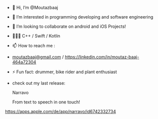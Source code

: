 - 👋 Hi, I’m @Moutazbaaj
- 👀 I’m interested in programming developing and software engineering
- 💞️ I’m looking to collaborate on android and iOS Projects!
- 👨🏻‍💻 C++ / Swift / Kotlin
  
- 📫 How to reach me :
- moutazbaaj@gmail.com / https://linkedin.com/in/moutaz-baaj-464a72304
  
- ⚡ Fun fact: drummer, bike rider and plant enthusiast

- check out my last release: 

    Narravo

  From text to speech in one touch!

https://apps.apple.com/de/app/narravo/id6742332734




<!---
Moutazbaaj/Moutazbaaj is a ✨ special ✨ repository because its `README.md` (this file) appears on your GitHub profile.
You can click the Preview link to take a look at your changes.
--->
